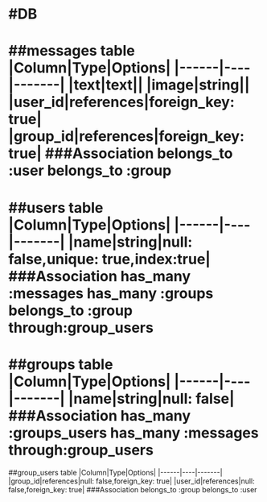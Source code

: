 #DB
====================================================
##messages table
|Column|Type|Options|
|------|----|-------|
|text|text||
|image|string||
|user_id|references|foreign_key: true|
|group_id|references|foreign_key: true|
###Association
belongs_to :user
belongs_to :group
====================================================
##users table
|Column|Type|Options|
|------|----|-------|
|name|string|null: false,unique: true,index:true|
###Association
has_many :messages
has_many :groups
belongs_to :group
through:group_users
====================================================
##groups table
|Column|Type|Options|
|------|----|-------|
|name|string|null: false|
###Association
has_many :groups_users
has_many :messages
through:group_users
====================================================
##group_users table
|Column|Type|Options|
|------|----|-------|
|group_id|references|null: false,foreign_key: true|
|user_id|references|null: false,foreign_key: true|
###Association
belongs_to :group
belongs_to :user
